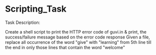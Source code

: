 # Scripting_Task
Task Description:

Create a shell script to print the HTTP error code of guvi.in & print, the success/failure message based on the error code response
Given a file, replace all occurrence of the word "give" with "learning" from 5th line till the end in only those lines that contain the word "welcome"
